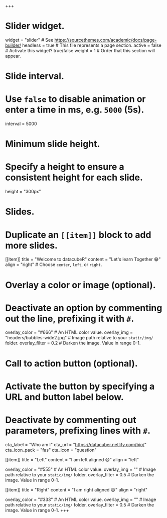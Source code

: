 +++
# Slider widget.
widget = "slider"  # See https://sourcethemes.com/academic/docs/page-builder/
headless = true  # This file represents a page section.
active = false  # Activate this widget? true/false
weight = 1  # Order that this section will appear.

# Slide interval.
# Use `false` to disable animation or enter a time in ms, e.g. `5000` (5s).
interval = 5000

# Minimum slide height.
# Specify a height to ensure a consistent height for each slide.
height = "300px"

# Slides.
# Duplicate an `[[item]]` block to add more slides.

[[item]]
  title = "Welcome to datacubeR"
  content = "Let's learn Together :grin:"
  align = "right"  # Choose `center`, `left`, or `right`.

  # Overlay a color or image (optional).
  #   Deactivate an option by commenting out the line, prefixing it with `#`.
  overlay_color = "#666"  # An HTML color value.
  overlay_img = "headers/bubbles-wide2.jpg"  # Image path relative to your `static/img/` folder.
  overlay_filter = 0.2  # Darken the image. Value in range 0-1.

  # Call to action button (optional).
  #   Activate the button by specifying a URL and button label below.
  #   Deactivate by commenting out parameters, prefixing lines with `#`.
  cta_label = "Who am I"
  cta_url = "https://datacuber.netlify.com/bio/"
  cta_icon_pack = "fas"
  cta_icon = "question"

[[item]]
 title = "Left"
 content = "I am left aligned :smile:"
 align = "left"

 overlay_color = "#555"  # An HTML color value.
 overlay_img = ""  # Image path relative to your `static/img/` folder.
 overlay_filter = 0.5  # Darken the image. Value in range 0-1.

[[item]]
 title = "Right"
 content = "I am right aligned :smile:"
 align = "right"

 overlay_color = "#333"  # An HTML color value.
 overlay_img = ""  # Image path relative to your `static/img/` folder.
 overlay_filter = 0.5  # Darken the image. Value in range 0-1.
+++
